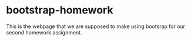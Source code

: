 # bootstrap-homework
This is the webpage that we are supposed to make using bootsrap for our second homework assignment.
